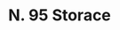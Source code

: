 ---
title: "N. 95 Storace"
permalink: "/edition/plant095/"
plant-name: "N. 95"
plant-number: "095"
plant-xml: "/assets/xml/plant095.xml"
plant-img1: "/assets/img/plant095_verso.jpg"
plant-img2: "/assets/img/plant095.jpg"
plant-title: "N. 95 Storace"
plant-wfo-link: ""
plant-kew-link: ""
plant-taxon-content: "Styrax officinale L."
layout: single-xml
---